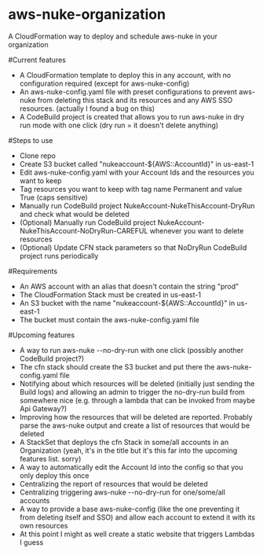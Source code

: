 # aws-nuke-organization
A CloudFormation way to deploy and schedule aws-nuke in your organization

#Current features
- A CloudFormation template to deploy this in any account, with no configuration required (except for aws-nuke-config)
- An aws-nuke-config.yaml file with preset configurations to prevent aws-nuke from deleting this stack and its resources and any AWS SSO resources. (actually I found a bug on this)
- A CodeBuild project is created that allows you to run aws-nuke in dry run mode with one click (dry run = it doesn't delete anything)

#Steps to use
- Clone repo
- Create S3 bucket called "nukeaccount-${AWS::AccountId}" in us-east-1
- Edit aws-nuke-config.yaml with your Account Ids and the resources you want to keep
- Tag resources you want to keep with tag name Permanent and value True (caps sensitive)
- Manually run CodeBuild project NukeAccount-NukeThisAccount-DryRun and check what would be deleted
- (Optional) Manually run CodeBuild project NukeAccount-NukeThisAccount-NoDryRun-CAREFUL whenever you want to delete resources
- (Optional) Update CFN stack parameters so that NoDryRun CodeBuild project runs periodically

#Requirements
- An AWS account with an alias that doesn't contain the string "prod"
- The CloudFormation Stack must be created in us-east-1
- An S3 bucket with the name "nukeaccount-${AWS::AccountId}" in us-east-1
- The bucket must contain the aws-nuke-config.yaml file

#Upcoming features
- A way to run aws-nuke --no-dry-run with one click (possibly another CodeBuild project?)
- The cfn stack should create the S3 bucket and put there the aws-nuke-config.yaml file
- Notifying about which resources will be deleted (initially just sending the Build logs) and allowing an admin to trigger the no-dry-run build from somewhere nice (e.g. through a lambda that can be invoked from maybe Api Gateway?)
- Improving how the resources that will be deleted are reported. Probably parse the aws-nuke output and create a list of resources that would be deleted
- A StackSet that deploys the cfn Stack in some/all accounts in an Organization (yeah, it's in the title but it's this far into the upcoming features list. sorry)
- A way to automatically edit the Account Id into the config so that you only deploy this once
- Centralizing the report of resources that would be deleted
- Centralizing triggering aws-nuke --no-dry-run for one/some/all accounts
- A way to provide a base aws-nuke-config (like the one preventing it from deleting itself and SSO) and allow each account to extend it with its own resources
- At this point I might as well create a static website that triggers Lambdas I guess
